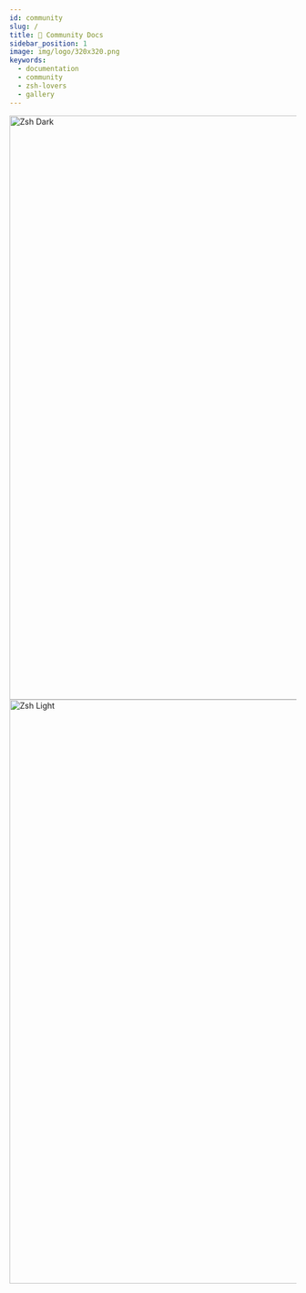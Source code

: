 ```yaml
---
id: community
slug: /
title: 👥 Community Docs
sidebar_position: 1
image: img/logo/320x320.png
keywords:
  - documentation
  - community
  - zsh-lovers
  - gallery
---
```


<!-- @format -->

<div className="RightView">
  <img height="1024" width="768" src="/img/zsh/zsh1.png#gh-dark-mode-only" alt="Zsh Dark" />
  <img height="1024" width="768" src="/img/zsh/zsh2.png#gh-light-mode-only" alt="Zsh Light" />
</div>
